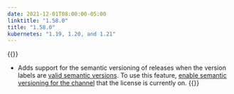 ```yaml
---
date: 2021-12-01T08:00:00-05:00
linktitle: "1.58.0"
title: "1.58.0"
kubernetes: "1.19, 1.20, and 1.21"
---
```


{{<features>}}
 * Adds support for the semantic versioning of releases when the version labels are [valid semantic versions](https://semver.org/). To use this feature, [enable semantic versioning for the channel](/vendor/packaging/promoting-releases/#semantic-versioning) that the license is currently on.
{{</features>}}
